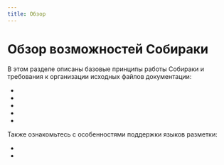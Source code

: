 ```yaml
---
title: Обзор
---
```


# Обзор возможностей Собираки

В этом разделе описаны базовые принципы работы Собираки и требования к организации исходных файлов документации:

- [](01-terms.md)
- [](02-files.md)
- [](03-multilang.md)
- [](04-search.md)
- [](05-prover.md)

Также ознакомьтесь с особенностями поддержки языков разметки:

- [](91-markdown.md)
- [](92-rest.md)